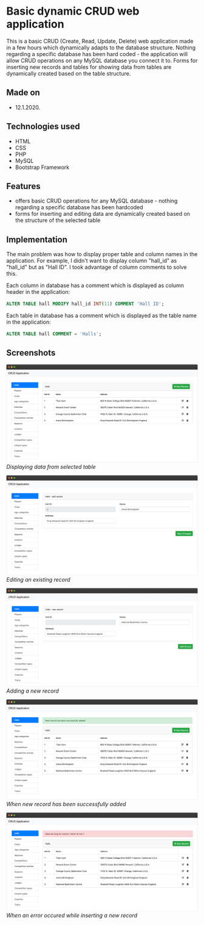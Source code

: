 # Basic dynamic CRUD web application
This is a basic CRUD (Create, Read, Update, Delete) web application made in a few hours which dynamically adapts to the database structure. Nothing regarding a specific database has been hard coded - the application will allow CRUD operations on any MySQL database you connect it to. Forms for inserting new records and tables for showing data from tables are dynamically created based on the table structure.

## Made on
- 12.1.2020.

## Technologies used
- HTML
- CSS
- PHP
- MySQL
- Bootstrap Framework

## Features

- offers basic CRUD operations for any MySQL database - nothing regarding a specific database has been hardcoded
- forms for inserting and editing data are dynamically created based on the structure of the selected table

## Implementation
The main problem was how to display proper table and column names in the application. For example, I didn't want to display column "hall_id" as "hall_id" but as "Hall ID". I took advantage of column comments to solve this.

Each column in database has a comment which is displayed as column header in the application:

```sql
ALTER TABLE hall MODIFY hall_id INT(11) COMMENT 'Hall ID';
```

Each table in database has a comment which is displayed as the table name in the application:

```sql
ALTER TABLE hall COMMENT = 'Halls';
```

 
## Screenshots

![alt text](screenshots/1.png)
*Displaying data from selected table*

![alt text](screenshots/2.png)
*Editing an existing record*

![alt text](screenshots/3.png)
*Adding a new record*

![alt text](screenshots/4.png)
*When new record has been successfully added*

![alt text](screenshots/5.png)
*When an error occured while inserting a new record*
